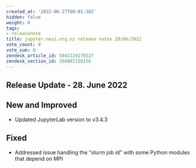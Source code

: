 ```yaml
---
created_at: '2022-06-27T00:01:38Z'
hidden: false
weight: 0
tags:
- releasenote
title: jupyter.nesi.org.nz release notes 28/06/2022
vote_count: 0
vote_sum: 0
zendesk_article_id: 5042124170127
zendesk_section_id: 360001150156
---
```


## Release Update - 28. June 2022

## New and Improved

- Updated JupyterLab version to v3.4.3

## Fixed

- Addressed issue handling the "slurm job id" with some Python modules that depend on MPI
